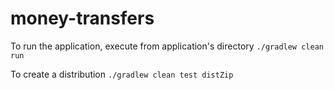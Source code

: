 # money-transfers

To run the application, execute from application's directory `./gradlew clean run`

To create a distribution `./gradlew clean test distZip` 